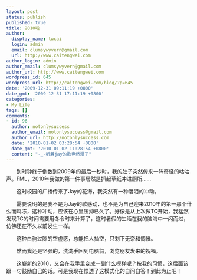 ```yaml
---
layout: post
status: publish
published: true
title: 2010啦
author:
  display_name: twcai
  login: admin
  email: clumsywyvern@gmail.com
  url: http://www.caitengwei.com
author_login: admin
author_email: clumsywyvern@gmail.com
author_url: http://www.caitengwei.com
wordpress_id: 645
wordpress_url: http://caitengwei.com/blog/?p=645
date: '2009-12-31 09:11:19 +0800'
date_gmt: '2009-12-31 17:11:19 +0800'
categories:
- My Life
tags: []
comments:
- id: 96
  author: notonlysuccess
  author_email: notonlysuccess@gmail.com
  author_url: http://notonlysuccess.com
  date: '2010-01-02 03:28:54 +0800'
  date_gmt: '2010-01-02 11:28:54 +0800'
  content: "-_-听着jay的歌竟然湿了"
---
```

<p>　　到时钟终于倒数到2009年的最后一秒时，我的肚子突然传来一阵奇怪的咕咕声。FML，2010年我做的第一件事居然是抓起草纸冲进厕所&hellip;&hellip;</p>
<p>　　这时校园的广播传来了Jay的花海，我突然有一种落泪的冲动。</p>
<p>　　需要说明的是我不是为Jay的歌感动，也不是为自己迎来2010年的第一那个什么而鸡冻，这种冲动，应该在心里压抑已久了。好像是从上次做TC开始，我猛然发现TC的时间需要用冬令时来计算了，这时暑假的生活在我的脑海中一闪而过，仿佛还在不久以前发生一样。</p>
<p>　　这种白驹过隙的空虚感，总能把人抽空，只剩下无奈和惆怅。</p>
<p>　　然而我还是坚强的，洗洗手回到电脑前，浏览朋友发来的祝福。</p>
<p>　　这崭新的2010，又会在我手里变成一副什么模样呢？按我的习惯，这后面该跟一句鼓励自己的话。可是我现在恨透了这模式化的自问自答！到此为止吧！</p>
